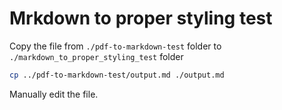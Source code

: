 # Mrkdown to proper styling test

Copy the file from `./pdf-to-markdown-test` folder to `./markdown_to_proper_styling_test` folder

```bash
cp ../pdf-to-markdown-test/output.md ./output.md
```

Manually edit the file.
